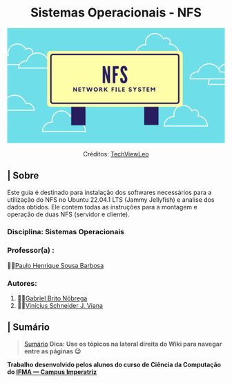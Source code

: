 <div align="center">
   <h1>Sistemas Operacionais - NFS</h1>
   
  ![Badge](https://github.com/1mrschneider/project06_so/blob/main/Assets/nfs_image.jpeg)
  
  <p>Créditos: <a href="https://techviewleo.com/">
    TechViewLeo
  </a></p>
  
</div>

## | Sobre
   Este guia é destinado para instalação dos softwares necessários para a utilização do NFS no Ubuntu 22.04.1 LTS (Jammy Jellyfish) e analise dos dados obtidos. Ele contem todas as instruções para a montagem e operação de duas NFS (servidor e cliente).

### Disciplina: Sistemas Operacionais
   ### Professor(a) : 
   👨‍🏫[Paulo Henrique Sousa Barbosa](https://github.com/agenteph)

### Autores:
   1. 🐱‍💻[Gabriel Brito Nóbrega](https://github.com/Teclaf25)
   2. 🐱‍💻[Vinícius Schneider J. Viana](https://github.com/1mrschneider)
  
## | Sumário
   > [Sumário](https://github.com/1mrschneider/project06_so/wiki) **Dica: Use os tópicos na lateral direita do Wiki para navegar entre as páginas 😉**
   
  **Trabalho desenvolvido pelos alunos do curso de Ciência da Computação do [IFMA — Campus Imperatriz](https://portal.ifma.edu.br/inicio/)**
